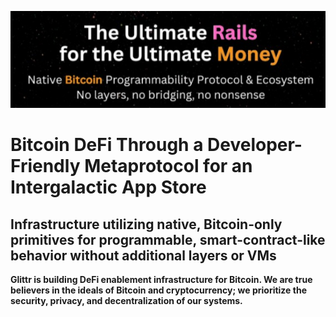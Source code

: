 ![alt text](image.png)

**Bitcoin DeFi Through a Developer-Friendly Metaprotocol for an Intergalactic App Store**
=========================================================================================

Infrastructure utilizing native, Bitcoin-only primitives for programmable, smart-contract-like behavior without additional layers or VMs
----------------------------------------------------------------------------------------------------------------------------------------


**Glittr is building DeFi enablement infrastructure for Bitcoin. We are true believers in the ideals of Bitcoin and cryptocurrency; we prioritize the security, privacy, and decentralization of our systems.**